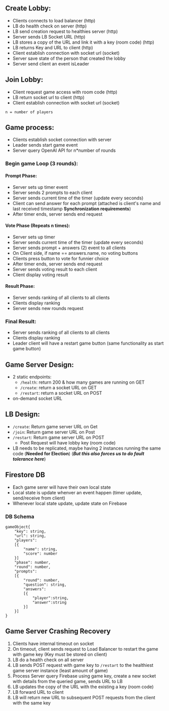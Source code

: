 ## Create Lobby:
- Clients connects to load balancer (http)
- LB do health check on server (http)
- LB send creation request to healthies server (http)
- Server sends LB Socket URL (http)
- LB stores a copy of the URL and link it with a key (room code) (http)
- LB returns Key and URL to client (http)
- Client establish connection with socket url (socket)
- Server save state of the person that created the lobby 
- Server send client an event isLeader

## Join Lobby:
- Client request game access with room code (http)
- LB return socket url to client (http)
- Client establish connection with socket url (socket)

`n = number of players`

## Game process:
- Clients establish socket connection with server
- Leader sends start game event
- Server query OpenAI API for n*number of rounds

### Begin game Loop (3 rounds):
#### Prompt Phase:
- Server sets up timer event
- Server sends 2 prompts to each client
- Server sends current time of the timer (update every seconds)
- Client can send answer for each prompt (attached is client's name and last received timestamp **Synchronization requirements**)
- After timer ends, server sends end request
#### Vote Phase (Repeats n times):
- Server sets up timer
- Server sends current time of the timer (update every seconds)
- Server sends prompt + answers (2) event to all clients
- On Client side, if name == answers.name, no voting buttons
- Clients press button to vote for funnier choice
- After timer ends, server sends end request
- Server sends voting result to each client
- Client display voting result
#### Result Phase:
- Server sends ranking of all clients to all clients
- Clients display ranking
- Server sends new rounds request

### Final Result:
- Server sends ranking of all clients to all clients
- Clients display ranking
- Leader client will have a restart game button (same functionality as start game button)

## Game Server Design:
- 2 static endpoints:
  - `/health`: return 200 & how many games are running on GET
  - `/create`: return a socket URL on GET
  - `/restart`: return a socket URL on POST
- on-demand socket URL

## LB Design:
- `/create`: Return game server URL on Get
- `/join`: Return game server URL on Post
- `/restart`: Return game server URL on POST
  - Post Request will have lobby key (room code)
- LB needs to be replicated, maybe having 2 instances running the same code (**Needed for Election**) (***But this also forces us to do fault tolerance here***)


## Firestore DB
- Each game serer will have their own local state
- Local state is update whenver an event happen (timer update, send/receive from client)
- Whenever local state update, update state on Firebase

### DB Schema
```TS
gameObject{
	"key": string,
	"url": string,
	"players": 
	[{
		"name": string,
		"score": number
	}]
	"phase": number,
	"round": number,
	"prompts":
	[{
		"round": number,
		"question": string,
		"answers":
		[{
			"player":string,
			"answer":string
		}]
	}]
}

```

## Game Server Crashing Recovery
1. Clients have internal timeout on socket
2. On timeout, client sends request to Load Balancer to restart the game with game key (Key must be stored on client)
3. LB do a health check on all server
4. LB sends POST request with game key to `/restart` to the healthiest game server instance (least amount of game)
5. Process Server query Firebase using game key, create a new socket with details from the queried game, sends URL to LB
6. LB updates the copy of the URL with the existing a key (room code)
7. LB forward URL to client
8. LB will return new URL to subsequent POST requests from the client with the same key